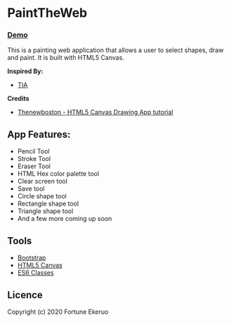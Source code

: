 # PaintTheWeb
### [Demo](https://fortunee.github.io/paint-the-web/)
This is a painting web application that allows a user to select shapes, draw and paint. It is built with HTML5 Canvas.

**Inspired By:**

* [TIA](https://andela.com)

**Credits**

* [Thenewboston - HTML5 Canvas Drawing App tutorial](https://thenewboston.com/videos.php?cat=81)

## App Features:

* Pencil Tool
* Stroke Tool
* Eraser Tool
* HTML Hex color palette tool
* Clear screen tool
* Save tool
* Circle shape tool
* Rectangle shape tool
* Triangle shape tool
* And a few more coming up soon


## Tools

* [Bootstrap](http://getbootstrap.com/)
* [HTML5 Canvas](https://www.w3schools.com/html/html5_canvas.asp)
* [ES6 Classes](https://www.tutorialspoint.com/es6/es6_classes.htm)

## Licence
Copyright (c) 2020 Fortune Ekeruo
